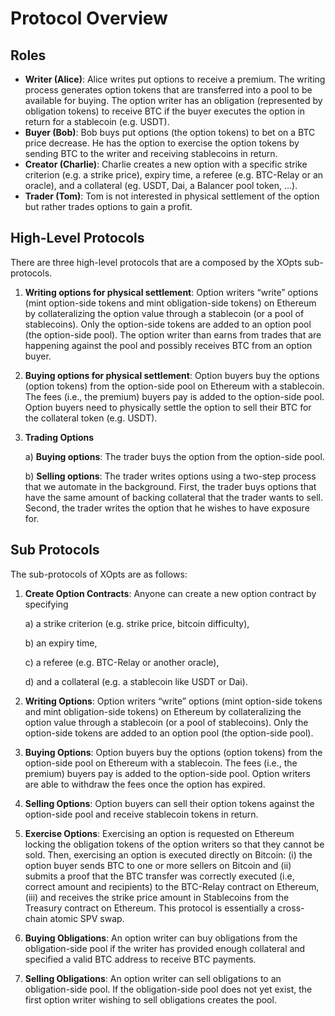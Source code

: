 # Protocol Overview

## Roles

- **Writer (Alice)**: Alice writes put options to receive a premium. The writing process generates option tokens that are transferred into a pool to be available for buying. The option writer has an obligation (represented by obligation tokens) to receive BTC if the buyer executes the option in return for a stablecoin (e.g. USDT).
- **Buyer (Bob)**: Bob buys put options (the option tokens) to bet on a BTC price decrease. He has the option to exercise the option tokens by sending BTC to the writer and receiving stablecoins in return.
- **Creator (Charlie)**: Charlie creates a new option with a specific strike criterion (e.g. a strike price), expiry time, a referee (e.g. BTC-Relay or an oracle), and a collateral (eg. USDT, Dai, a Balancer pool token, …).
- **Trader (Tom)**: Tom is not interested in physical settlement of the option but rather trades options to gain a profit.

## High-Level Protocols

There are three high-level protocols that are a composed by the XOpts sub-protocols.

1. **Writing options for physical settlement**: Option writers “write” options (mint option-side tokens and mint obligation-side tokens) on Ethereum by collateralizing the option value through a stablecoin (or a pool of stablecoins). Only the option-side tokens are added to an option pool (the option-side pool). The option writer than earns from trades that are happening against the pool and possibly receives BTC from an option buyer.
2. **Buying options for physical settlement**: Option buyers buy the options (option tokens) from the option-side pool on Ethereum with a stablecoin. The fees (i.e., the premium) buyers pay is added to the option-side pool. Option buyers need to physically settle the option to sell their BTC for the collateral token (e.g. USDT).
3. **Trading Options**

    a) **Buying options**: The trader buys the option from the option-side pool.

    b) **Selling options**: The trader writes options using a two-step process that we automate in the background. First, the trader buys options that have the same amount of backing collateral that the trader wants to sell. Second, the trader writes the option that he wishes to have exposure for.


## Sub Protocols

The sub-protocols of XOpts are as follows:

1. **Create Option Contracts**: Anyone can create a new option contract by specifying

    a) a strike criterion (e.g. strike price, bitcoin difficulty),

    b) an expiry time,

    c) a referee (e.g. BTC-Relay or another oracle),

    d) and a collateral (e.g. a stablecoin like USDT or Dai).

2. **Writing Options**: Option writers “write” options (mint option-side tokens and mint obligation-side tokens) on Ethereum by collateralizing the option value through a stablecoin (or a pool of stablecoins). Only the option-side tokens are added to an option pool (the option-side pool).

3. **Buying Options**: Option buyers buy the options (option tokens) from the option-side pool on Ethereum with a stablecoin. The fees (i.e., the premium) buyers pay is added to the option-side pool. Option writers are able to withdraw the fees once the option has expired.

4. **Selling Options**: Option buyers can sell their option tokens against the option-side pool and receive stablecoin tokens in return.

5. **Exercise Options**: Exercising an option is requested on Ethereum locking the obligation tokens of the option writers so that they cannot be sold. Then, exercising an option is executed directly on Bitcoin: (i) the option buyer sends BTC to one or more sellers on Bitcoin and (ii) submits a proof that the BTC transfer was correctly executed (i.e, correct amount and recipients) to the BTC-Relay contract on Ethereum, (iii) and receives the strike price amount in Stablecoins from the Treasury contract on Ethereum. This protocol is essentially a cross-chain atomic SPV swap.

6. **Buying Obligations**: An option writer can buy obligations from the obligation-side pool if the writer has provided enough collateral and specified a valid BTC address to receive BTC payments.

7. **Selling Obligations**: An option writer can sell obligations to an obligation-side pool. If the obligation-side pool does not yet exist, the first option writer wishing to sell obligations creates the pool.
